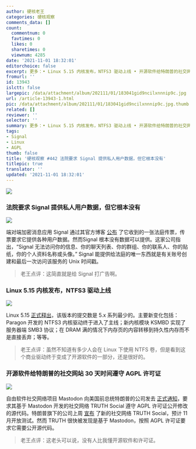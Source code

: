 ```yaml
---
author: 硬核老王
categories: 硬核观察
comments_data: []
count:
  commentnum: 0
  favtimes: 0
  likes: 0
  sharetimes: 0
  viewnum: 4285
date: '2021-11-01 18:32:01'
editorchoice: false
excerpt: 更多：• Linux 5.15 内核发布，NTFS3 驱动上线 • 开源软件给特朗普的社交网站 30 天时间遵守 AGPL 许可证
fromurl: ''
id: 13943
islctt: false
largepic: /data/attachment/album/202111/01/183041gid9ncilxnnnip9c.jpg
url: /article-13943-1.html
pic: /data/attachment/album/202111/01/183041gid9ncilxnnnip9c.jpg.thumb.jpg
related: []
reviewer: ''
selector: ''
summary: 更多：• Linux 5.15 内核发布，NTFS3 驱动上线 • 开源软件给特朗普的社交网站 30 天时间遵守 AGPL 许可证
tags:
- Signal
- Linux
- AGPL
thumb: false
title: '硬核观察 #442 法院要求 Signal 提供私人用户数据，但它根本没有'
titlepic: true
translator: ''
updated: '2021-11-01 18:32:01'
---
```


![](/data/attachment/album/202111/01/183041gid9ncilxnnnip9c.jpg)


### 法院要求 Signal 提供私人用户数据，但它根本没有


![](/data/attachment/album/202111/01/183057itgl3u8tz25u9gti.jpg)


端对端加密消息应用 Signal 通过其官方博客 [公布](https://signal.org/bigbrother/cd-california-grand-jury/) 了它收到的一张法庭传票，传票要求它提供各种用户数据。然而Signal 根本没有数据可以提供。这家公司指出，“Signal 无法访问你的信息、你的聊天列表、你的群组、你的联系人、你的贴纸，你的个人资料名称或头像。” Signal 能提供给法庭的唯一东西就是有关账号创建和最后一次访问该服务的 Unix 时间戳。



> 
> 老王点评：这简直就是给 Signal 打广告啊。
> 
> 
> 


### Linux 5.15 内核发布，NTFS3 驱动上线


![](/data/attachment/album/202111/01/183115u61nlmymkf55ui6r.jpg)


Linux 5.15 [正式释出](https://lkml.org/lkml/2021/10/31/203)，该版本的提交数是 5.x 系列最少的。主要新变化包括：Paragon 开发的 NTFS3 内核驱动终于进入了主线；新内核模块 KSMBD 实现了服务器端 SMB3 协议；在 DRAM 满的情况下内存页的内容转移到持久性内存而不是直接丢弃；等等。



> 
> 老王点评：虽然不知道有多少人会在 Linux 下使用 NTFS 卷，但是看到这个商业驱动终于变成了开源软件的一部分，还是很好的。
> 
> 
> 


### 开源软件给特朗普的社交网站 30 天时间遵守 AGPL 许可证


![](/data/attachment/album/202111/01/183134jr7zejng4f4nn7f9.jpg)


自由软件社交网络项目 Mastodon 向美国前总统特朗普的公司发去 [正式通知](https://blog.joinmastodon.org/2021/10/trumps-new-social-media-platform-found-using-mastodon-code/)，要求其基于 Mastodon 开发的社交网络 TRUTH Social 遵守 AGPL 许可证公开修改的源代码。特朗普旗下的公司上周 [宣布](https://www.solidot.org/story?sid=69332) 了新的社交网络 TRUTH Social，预计 11 月开放测试。然而 TRUTH 很快被发现是基于 Mastodon，按照 AGPL 许可证要求它需要公开源代码。



> 
> 老王点评：这老头可以说，没有人比我懂开源软件和许可证。
> 
> 
>